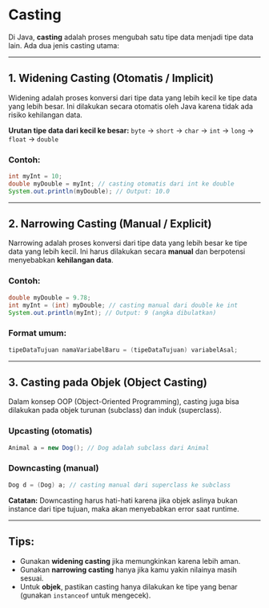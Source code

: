 # Casting

Di Java, **casting** adalah proses mengubah satu tipe data menjadi tipe data lain. Ada dua jenis casting utama:

---

## 1. Widening Casting (Otomatis / Implicit)
Widening adalah proses konversi dari tipe data yang lebih kecil ke tipe data yang lebih besar. Ini dilakukan secara otomatis oleh Java karena tidak ada risiko kehilangan data.

**Urutan tipe data dari kecil ke besar:**
`byte` → `short` → `char` → `int` → `long` → `float` → `double`

### Contoh:
```java
int myInt = 10;
double myDouble = myInt; // casting otomatis dari int ke double
System.out.println(myDouble); // Output: 10.0
```

---

## 2. Narrowing Casting (Manual / Explicit)
Narrowing adalah proses konversi dari tipe data yang lebih besar ke tipe data yang lebih kecil. Ini harus dilakukan secara **manual** dan berpotensi menyebabkan **kehilangan data**.

### Contoh:
```java
double myDouble = 9.78;
int myInt = (int) myDouble; // casting manual dari double ke int
System.out.println(myInt); // Output: 9 (angka dibulatkan)
```

### Format umum:
```java
tipeDataTujuan namaVariabelBaru = (tipeDataTujuan) variabelAsal;
```

---

## 3. Casting pada Objek (Object Casting)
Dalam konsep OOP (Object-Oriented Programming), casting juga bisa dilakukan pada objek turunan (subclass) dan induk (superclass).

### Upcasting (otomatis)
```java
Animal a = new Dog(); // Dog adalah subclass dari Animal
```

### Downcasting (manual)
```java
Dog d = (Dog) a; // casting manual dari superclass ke subclass
```
**Catatan:** Downcasting harus hati-hati karena jika objek aslinya bukan instance dari tipe tujuan, maka akan menyebabkan error saat runtime.

---

## Tips:
- Gunakan **widening casting** jika memungkinkan karena lebih aman.
- Gunakan **narrowing casting** hanya jika kamu yakin nilainya masih sesuai.
- Untuk **objek**, pastikan casting hanya dilakukan ke tipe yang benar (gunakan `instanceof` untuk mengecek).
